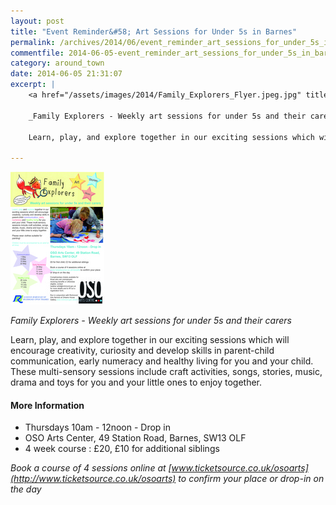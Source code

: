 ```yaml
---
layout: post
title: "Event Reminder&#58; Art Sessions for Under 5s in Barnes"
permalink: /archives/2014/06/event_reminder_art_sessions_for_under_5s_in_barnes.html
commentfile: 2014-06-05-event_reminder_art_sessions_for_under_5s_in_barnes
category: around_town
date: 2014-06-05 21:31:07
excerpt: |
    <a href="/assets/images/2014/Family_Explorers_Flyer.jpeg.jpg" title="See larger version of - Family Explorers Flyer.jpeg"><img src="/assets/images/2014/Family_Explorers_Flyer_thumb.jpeg" width="150" height="212" alt="Family Explorers Flyer.jpeg" class="photo right" /></a>
    
    _Family Explorers - Weekly art sessions for under 5s and their carers_
    
    Learn, play, and explore together in our exciting sessions which will encourage creativity, curiosity and develop skills in parent-child communication, early numeracy and healthy living for you and your child. These multi-sensory sessions include craft activities, songs, stories, music, drama and toys for you and your little ones to enjoy together.

---
```


<a href="/assets/images/2014/Family_Explorers_Flyer.jpeg.jpg" title="See larger version of - Family Explorers Flyer.jpeg"><img src="/assets/images/2014/Family_Explorers_Flyer_thumb.jpeg" width="150" height="212" alt="Family Explorers Flyer.jpeg" class="photo right" /></a>

*Family Explorers - Weekly art sessions for under 5s and their carers*

Learn, play, and explore together in our exciting sessions which will encourage creativity, curiosity and develop skills in parent-child communication, early numeracy and healthy living for you and your child. These multi-sensory sessions include craft activities, songs, stories, music, drama and toys for you and your little ones to enjoy together.

#### More Information

-   Thursdays 10am - 12noon - Drop in
-   OSO Arts Center, 49 Station Road, Barnes, SW13 OLF
-   4 week course : £20, £10 for additional siblings

*Book a course of 4 sessions online at [www.ticketsource.co.uk/osoarts](http://www.ticketsource.co.uk/osoarts) to confirm your place or drop-in on the day*
